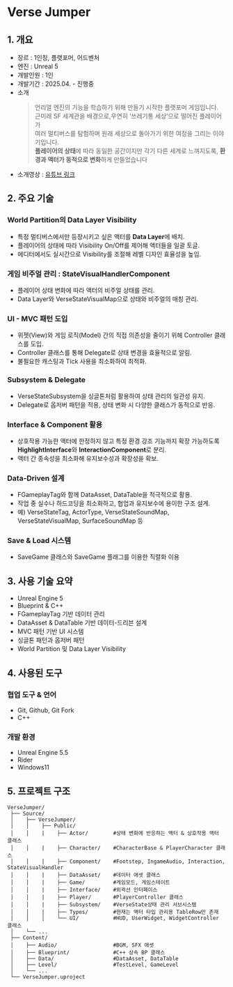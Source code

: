 # Verse Jumper
## 1. 개요
- 장르 : 1인칭, 플랫포머, 어드벤처
- 엔진 : Unreal 5
- 개발인원 : 1인
- 개발기간 : 2025.04. - 진행중
- 소개
    > 언리얼 엔진의 기능을 학습하기 위해 만들기 시작한 플랫포머 게임입니다.
</br>근미래 SF 세계관을 배경으로,우연히 ‘쓰레기통 세상’으로 떨어진 플레이어가 </br>여러 멀티버스를 탐험하며 원래 세상으로 돌아가기 위한 여정을 그리는 이야기입니다.
</br>**플레이어의 상태**에 따라 동일한 공간이지만 각기 다른 세계로 느껴지도록, 
**환경과 액터가 동적으로 변화**하게 만들었습니다
- 소개영상 : [유튜브 링크](https://www.youtube.com/watch?v=hHfp1EjeWY4)


## 2. 주요 기술

### World Partition의 Data Layer Visibility
- 특정 멀티버스에서만 등장시키고 싶은 액터를 **Data Layer**에 배치.
- 플레이어의 상태에 따라 Visibility On/Off를 제어해 액터들을 일괄 토글.
- 에디터에서도 실시간으로 Visibility를 조절해 레벨 디자인 효율성을 높임.

### 게임 비주얼 관리 : StateVisualHandlerComponent
- 플레이어 상태 변화에 따라 액터의 비주얼 상태를 관리.
- Data Layer와 VerseStateVisualMap으로 상태와 비주얼의 매칭 관리.

### UI - MVC 패턴 도입
- 위젯(View)와 게임 로직(Model) 간의 직접 의존성을 줄이기 위해 Controller 클래스를 도입.
- Controller 클래스를 통해 Delegate로 상태 변경을 효율적으로 알림.
- 불필요한 캐스팅과 Tick 사용을 최소화하여 최적화.

### Subsystem & Delegate
- VerseStateSubsystem을 싱글톤처럼 활용하여 상태 관리의 일관성 유지.
- Delegate로 옵저버 패턴을 적용, 상태 변화 시 다양한 클래스가 동적으로 반응.

### Interface & Component 활용
- 상호작용 가능한 액터에 한정하지 않고 특정 환경 강조 기능까지 확장 가능하도록 **HighlightInterface**와 **InteractionComponent**로 분리.
- 액터 간 종속성을 최소화해 유지보수성과 확장성을 확보.

### Data-Driven 설계
- FGameplayTag와 함께 DataAsset, DataTable을 적극적으로 활용.
- 작업 중 실수나 하드코딩을 최소화하고, 협업과 유지보수에 용이한 구조 설계.
- 예) VerseStateTag, ActorType, VerseStateSoundMap, VerseStateVisualMap, SurfaceSoundMap 등

### Save & Load 시스템
- SaveGame 클래스와 SaveGame 플래그를 이용한 직렬화 이용

## 3. 사용 기술 요약
- Unreal Engine 5
- Blueprint & C++
- FGameplayTag 기반 데이터 관리
- DataAsset & DataTable 기반 데이터-드리븐 설계
- MVC 패턴 기반 UI 시스템
- 싱글톤 패턴과 옵저버 패턴
- World Partition 및 Data Layer Visibility

## 4. 사용된 도구
### 협업 도구 & 언어
- Git, Github, Git Fork
- C++
### 개발 환경
- Unreal Engine 5.5
- Rider
- Windows11

## 5. 프로젝트 구조
```
VerseJumper/
 ├── Source/
 │    ├── VerseJumper/
 │    │    ├── Public/
 │    │    |    ├── Actor/        #상태 변화에 반응하는 액터 & 상호작용 액터 클래스
 │    │    |    ├── Character/    #CharacterBase & PlayerCharacter 클래스
 │    │    |    ├── Component/    #Footstep, IngameAudio, Interaction, StateVisualHandler
 │    │    |    ├── DataAsset/    #데이터 애셋 클래스
 │    │    |    ├── Game/         #게임모드, 게임스테이트
 │    │    |    ├── Interface/    #외곽선 인터페이스
 │    │    |    ├── Player/       #PlayerController 클래스
 │    │    |    ├── Subsystem/    #VerseState상태 관리 서브시스템
 │    │    |    ├── Types/        #현재는 액터 타입 관리용 TableRow만 존재
 |    │    │    └── UI/           #HUD, UserWidget, WidgetController 클래스
 │    └── ...
 ├── Content/
 │    ├── Audio/                  #BGM, SFX 애셋
 │    ├── Blueprint/              #C++ 상속 BP 클래스
 │    ├── Data/                   #DataAsset, DataTable
 │    ├── Level/                  #TestLevel, GameLevel
 │    └── ...
 └── VerseJumper.uproject
```
